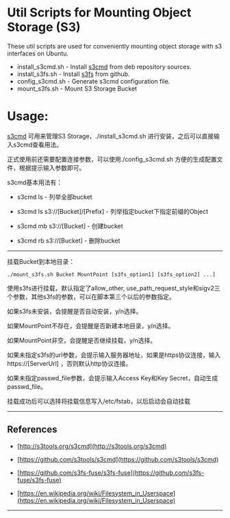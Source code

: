 Util Scripts for Mounting Object Storage (S3)
===================

These util scripts are used for conveniently mounting object storage with s3 interfaces on Ubuntu.

* install_s3cmd.sh 		-	Install [s3cmd](https://github.com/s3tools/s3cmd) from deb repository sources.
* install_s3fs.sh 		- 	Install [s3fs](https://github.com/s3fs-fuse/s3fs-fuse) from github.
* config_s3cmd.sh 		-	Generate s3cmd configuration file.
* mount_s3fs.sh 		-	Mount S3 Storage Bucket


# Usage:


[s3cmd](https://github.com/s3tools/s3cmd) 可用来管理S3 Storage，./install_s3cmd.sh 进行安装，之后可以直接输入s3cmd查看用法。

正式使用前还需要配置连接参数，可以使用./config_s3cmd.sh 方便的生成配置文件，根据提示输入参数即可。

s3cmd基本用法有：
	
*	s3cmd ls 						-	列举全部bucket

*	s3cmd ls s3://[Bucket]/[Prefix]	-	列举指定bucket下指定前缀的Object

*	s3cmd mb s3://[Bucket]			-	创建bucket

*	s3cmd rb s3://[Bucket]			-	删除bucket


--------------------------------------------------------------------------------------------------------------

挂载Bucket到本地目录：

	./mount_s3fs.sh Bucket MountPoint [s3fs_option1] [s3fs_option2] ...]

使用s3fs进行挂载，默认指定了allow_other, use_path_request_style和sigv2三个参数，其他s3fs的参数，可以在脚本第三个以后的参数指定。

如果s3fs未安装，会提醒是否自动安装，y/n选择。

如果MountPoint不存在，会提醒是否新建本地目录，y/n选择。

如果MountPoint非空，会提醒是否继续挂载，y/n选择。

如果未指定s3fs的url参数，会提示输入服务器地址，如果是https协议连接，输入https://[ServerUrl]
，否则默认http协议连接。

如果未指定passwd_file参数，会提示输入Access Key和Key Secret，自动生成passwd_file。

挂载成功后可以选择将挂载信息写入/etc/fstab，以后启动会自动挂载

--------------------------------------------------------------------------------------------------------------


## References

* [http://s3tools.org/s3cmd](http://s3tools.org/s3cmd)

* [https://github.com/s3tools/s3cmd](https://github.com/s3tools/s3cmd)

* [https://github.com/s3fs-fuse/s3fs-fuse](https://github.com/s3fs-fuse/s3fs-fuse)

* [https://en.wikipedia.org/wiki/Filesystem_in_Userspace](https://en.wikipedia.org/wiki/Filesystem_in_Userspace)


--------------------------------------------------------------------------------------------------------------------------------------